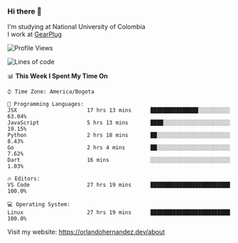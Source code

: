 ### Hi there 👋


<!--**AR4Z/AR4Z** is a ✨ _special_ ✨ repository because its `README.md` (this file) appears on your GitHub profile.

Here are some ideas to get you started:-->
I'm studying at National University of Colombia
<br>
I work at <a href="https://gearplug.io/en/">GearPlug</a>
<br>

<!--START_SECTION:waka-->
![Profile Views](http://img.shields.io/badge/Profile%20Views-0-blue)

![Lines of code](https://img.shields.io/badge/From%20Hello%20World%20I%27ve%20Written-22.1%20million%20lines%20of%20code-blue)

📊 **This Week I Spent My Time On** 

```text
⌚︎ Time Zone: America/Bogota

💬 Programming Languages: 
JSX                      17 hrs 13 mins      ███████████████░░░░░░░░░░   63.04% 
JavaScript               5 hrs 13 mins       ████░░░░░░░░░░░░░░░░░░░░░   19.15% 
Python                   2 hrs 18 mins       ██░░░░░░░░░░░░░░░░░░░░░░░   8.43% 
Go                       2 hrs 4 mins        ██░░░░░░░░░░░░░░░░░░░░░░░   7.62% 
Dart                     16 mins             ░░░░░░░░░░░░░░░░░░░░░░░░░   1.03%

🔥 Editors: 
VS Code                  27 hrs 19 mins      █████████████████████████   100.0%

💻 Operating System: 
Linux                    27 hrs 19 mins      █████████████████████████   100.0%

```


<!--END_SECTION:waka-->


Visit my website: https://orlandohernandez.dev/about

